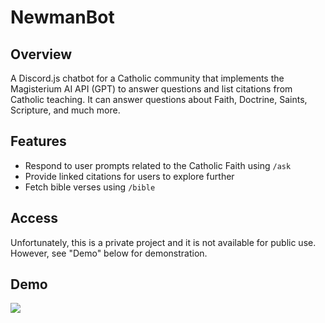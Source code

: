 # NewmanBot 
## Overview 
A Discord.js chatbot for a Catholic community that implements the Magisterium AI API (GPT) to answer questions and list citations from Catholic teaching. It can answer questions about Faith, Doctrine, Saints, Scripture, and much more. 

## Features 
- Respond to user prompts related to the Catholic Faith using `/ask` 
- Provide linked citations for users to explore further 
- Fetch bible verses using `/bible`

## Access 
Unfortunately, this is a private project and it is not available for public use. However, see "Demo" below for demonstration. 

## Demo
![](images/demo.gif)